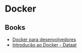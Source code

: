 # Docker
## Books
* [Docker para desenvolvedores](https://leanpub.com/dockerparadesenvolvedores)
* [Introdução ao Docker - Dataat](https://dataat.github.io/introducao-docker/)
